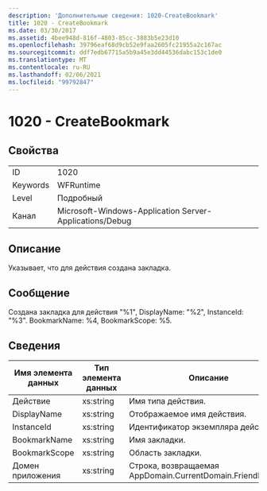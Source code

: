 ```yaml
---
description: 'Дополнительные сведения: 1020-CreateBookmark'
title: 1020 - CreateBookmark
ms.date: 03/30/2017
ms.assetid: 4bee948d-816f-4803-85cc-3883b5e23d10
ms.openlocfilehash: 39796eaf68d9cb52e9faa2605fc21955a2c167ac
ms.sourcegitcommit: ddf7edb67715a5b9a45e3dd44536dabc153c1de0
ms.translationtype: MT
ms.contentlocale: ru-RU
ms.lasthandoff: 02/06/2021
ms.locfileid: "99792847"
---
```

# <a name="1020---createbookmark"></a>1020 - CreateBookmark

## <a name="properties"></a>Свойства  
  
|||  
|-|-|  
|ID|1020|  
|Keywords|WFRuntime|  
|Level|Подробный|  
|Канал|Microsoft-Windows-Application Server-Applications/Debug|  
  
## <a name="description"></a>Описание  

 Указывает, что для действия создана закладка.  
  
## <a name="message"></a>Сообщение  

 Создана закладка для действия "%1", DisplayName: "%2", InstanceId: "%3".  BookmarkName: %4, BookmarkScope: %5.  
  
## <a name="details"></a>Сведения  
  
|Имя элемента данных|Тип элемента данных|Описание|  
|--------------------|--------------------|-----------------|  
|Действие|xs:string|Имя типа действия.|  
|DisplayName|xs:string|Отображаемое имя действия.|  
|InstanceId|xs:string|Идентификатор экземпляра действия.|  
|BookmarkName|xs:string|Имя закладки.|  
|BookmarkScope|xs:string|Область закладки.|  
|Домен приложения|xs:string|Строка, возвращаемая AppDomain.CurrentDomain.FriendlyName.|
